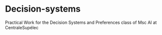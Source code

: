 # Decision-systems
Practical Work for the Decision Systems and Preferences class of Msc AI at CentraleSupélec
